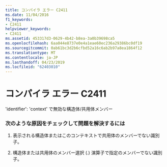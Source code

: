 ```yaml
---
title: コンパイラ エラー C2411
ms.date: 11/04/2016
f1_keywords:
- C2411
helpviewer_keywords:
- C2411
ms.assetid: 453317d3-0629-4b42-b8ea-3a0b39698ca5
ms.openlocfilehash: 6aa044e8737e0e4a1eae60ec236a29386bc0df19
ms.sourcegitcommit: 0ab61bc3d2b6cfbd52a16c6ab2b97a8ea1864f12
ms.translationtype: MT
ms.contentlocale: ja-JP
ms.lasthandoff: 04/23/2019
ms.locfileid: "62403010"
---
```

# <a name="compiler-error-c2411"></a>コンパイラ エラー C2411

'identifier': 'context' で無効な構造体/共用体メンバー

### <a name="to-fix-by-checking-the-following-possible-causes"></a>次のような原因をチェックして問題を解決するには

1. 表示される構造体またはこのコンテキストで共用体のメンバーでない識別子。

1. 構造体または共用体のメンバー選択 (.) 演算子で指定のメンバーでない識別子。